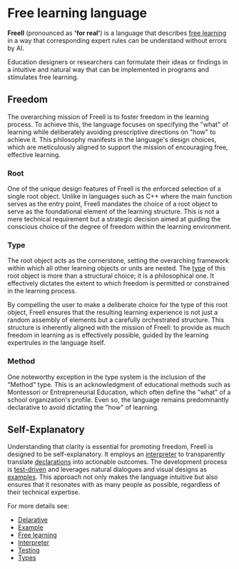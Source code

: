 # Free learning language

**Freell** (pronounced as **'for real'**) is a language
that describes [free learning](https://github.com/HeDude/Freell/wiki/Free-learning)
in a way that corresponding expert rules can be understand without errors by AI.

Education designers or researchers can formulate their ideas or findings
in a intuitive and natural way that can be implemented in programs
and stimulates free learning.

## Freedom
The overarching mission of Freell is
to foster freedom in the learning process.
To achieve this, the language focuses on specifying the "what" of learning
while deliberately avoiding prescriptive directions on "how" to achieve it.
This philosophy manifests in the language's design choices,
which are meticulously aligned to support the mission of encouraging free, effective learning.

### Root
One of the unique design features of Freell is the enforced selection of a single root object.
Unlike in languages such as C++ where the main function serves as the entry point,
Freell mandates the choice of a root object
to serve as the foundational element of the learning structure.
This is not a mere technical requirement
but a strategic decision aimed at guiding the conscious choice
of the degree of freedom within the learning environment.

### Type
The root object acts as the cornerstone,
setting the overarching framework within which all other learning objects or units are nested.
The [type](https://github.com/HeDude/Freell/wiki/Types) of this root object
is more than a structural choice;
it is a philosophical one.
It effectively dictates the extent to which freedom is permitted or constrained
in the learning process.

By compelling the user to make a deliberate choice for the type of this root object,
Freell ensures that the resulting learning experience is
not just a random assembly of elements but a carefully orchestrated structure.
This structure is inherently aligned with the mission of Freell:
to provide as much freedom in learning as is effectively possible,
guided by the learning expertrules in the language itself.

### Method
One noteworthy exception in the type system is the inclusion of the "Method" type.
This is an acknowledgment of educational methods such as Montessori or Entrepreneurial Education,
which often define the "what" of a school organization's profile.
Even so, the language remains predominantly declarative to avoid dictating the "how" of learning.

## Self-Explanatory
Understanding that clarity is essential for promoting freedom,
Freell is designed to be self-explanatory.
It employs an [interpreter](https://github.com/HeDude/Freell/wiki/Interpreter) 
to transparently translate [declarations](https://github.com/HeDude/Freell/wiki/Declarative)
into actionable outcomes.
The development process is [test-driven](https://github.com/HeDude/Freell/wiki/Testing)
and leverages natural dialogues and visual designs as [examples](https://github.com/HeDude/Freell/wiki/Example). 
This approach not only makes the language intuitive
but also ensures that it resonates with as many people as possible,
regardless of their technical expertise.

For more details see:
* [Delarative](https://github.com/HeDude/Freell/wiki/Declarative)
* [Example](https://github.com/HeDude/Freell/wiki/Example)
* [Free learning](https://github.com/HeDude/Freell/wiki/Free-learning)
* [Interpreter](https://github.com/HeDude/Freell/wiki/Interpreter)
* [Testing](https://github.com/HeDude/Freell/wiki/Testing)
* [Types](https://github.com/HeDude/Freell/wiki/Types)